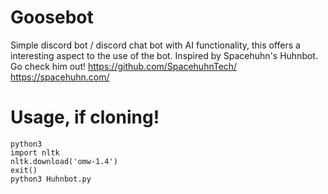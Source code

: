 ﻿# Goosebot

Simple discord bot / discord chat bot with AI functionality, this offers a interesting aspect to the use of the bot. Inspired by Spacehuhn's Huhnbot. Go check him out! https://github.com/SpacehuhnTech/ https://spacehuhn.com/ 

# Usage, if cloning!
```
python3
import nltk
nltk.download('omw-1.4')
exit()
python3 Huhnbot.py
```
